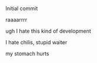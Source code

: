 Initial commit

raaaarrrr

ugh I hate this kind of development

I hate chilis, stupid waiter

my stomach hurts
